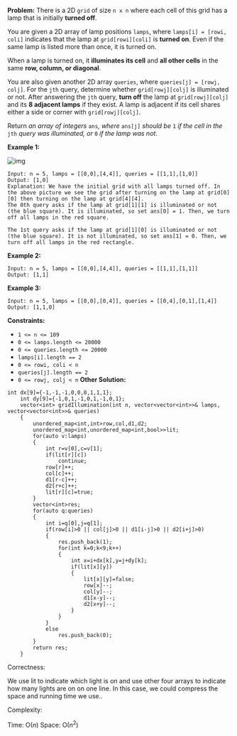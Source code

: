 **Problem:**
There is a 2D `grid` of size `n x n` where each cell of this grid has a lamp that is initially **turned off**.

You are given a 2D array of lamp positions `lamps`, where `lamps[i] = [rowi, coli]` indicates that the lamp at `grid[rowi][coli]` is **turned on**. Even if the same lamp is listed more than once, it is turned on.

When a lamp is turned on, it **illuminates its cell** and **all other cells** in the same **row, column, or diagonal**.

You are also given another 2D array `queries`, where `queries[j] = [rowj, colj]`. For the `jth` query, determine whether `grid[rowj][colj]` is illuminated or not. After answering the `jth` query, **turn off** the lamp at `grid[rowj][colj]` and its **8 adjacent lamps** if they exist. A lamp is adjacent if its cell shares either a side or corner with `grid[rowj][colj]`.

Return *an array of integers* `ans`*,* *where* `ans[j]` *should be* `1` *if the cell in the* `jth` *query was illuminated, or* `0` *if the lamp was not.*

 

**Example 1:**

![img](https://assets.leetcode.com/uploads/2020/08/19/illu_1.jpg)

```
Input: n = 5, lamps = [[0,0],[4,4]], queries = [[1,1],[1,0]]
Output: [1,0]
Explanation: We have the initial grid with all lamps turned off. In the above picture we see the grid after turning on the lamp at grid[0][0] then turning on the lamp at grid[4][4].
The 0th query asks if the lamp at grid[1][1] is illuminated or not (the blue square). It is illuminated, so set ans[0] = 1. Then, we turn off all lamps in the red square.

The 1st query asks if the lamp at grid[1][0] is illuminated or not (the blue square). It is not illuminated, so set ans[1] = 0. Then, we turn off all lamps in the red rectangle.
```

**Example 2:**

```
Input: n = 5, lamps = [[0,0],[4,4]], queries = [[1,1],[1,1]]
Output: [1,1]
```

**Example 3:**

```
Input: n = 5, lamps = [[0,0],[0,4]], queries = [[0,4],[0,1],[1,4]]
Output: [1,1,0]
```

 

**Constraints:**

- `1 <= n <= 109`
- `0 <= lamps.length <= 20000`
- `0 <= queries.length <= 20000`
- `lamps[i].length == 2`
- `0 <= rowi, coli < n`
- `queries[j].length == 2`
- `0 <= rowj, colj < n`
**Other Solution:**
```
int dx[9]={-1,-1,-1,0,0,0,1,1,1};
    int dy[9]={-1,0,1,-1,0,1,-1,0,1};
    vector<int> gridIllumination(int n, vector<vector<int>>& lamps, vector<vector<int>>& queries) 
    {
        unordered_map<int,int>row,col,d1,d2;
        unordered_map<int,unordered_map<int,bool>>lit;
        for(auto v:lamps)
        {
            int r=v[0],c=v[1];
            if(lit[r][c])     
                continue;
            row[r]++;
            col[c]++;
            d1[r-c]++;
            d2[r+c]++;
            lit[r][c]=true;
        }
        vector<int>res;
        for(auto q:queries)
        {
            int i=q[0],j=q[1];
            if(row[i]>0 || col[j]>0 || d1[i-j]>0 || d2[i+j]>0)
            {
                res.push_back(1);
                for(int k=0;k<9;k++)
                {
                    int x=i+dx[k],y=j+dy[k];
                    if(lit[x][y])
                    {
                        lit[x][y]=false;
                        row[x]--;
                        col[y]--;
                        d1[x-y]--;
                        d2[x+y]--;
                    }
                }
            }
            else
                res.push_back(0);
        }
        return res;
    }
```
Correctness:

We use lit to indicate which light is on and use other four arrays to indicate how many lights are on on one line. In this case, we could compress the space and running time we use..

Complexity:

Time: O($n$)
Space: O($n^2$)